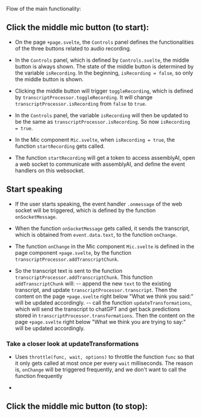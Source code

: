 Flow of the main functionality:

## Click the middle mic button (to start):

- On the page `+page.svelte`, the `Controls` panel defines the functionalities of the three buttons related to audio recording.

- In the `Controls` panel, which is defined by `Controls.svelte`, the middle button is always shown. The state of the middle button is determined by the variable `isRecording`. In the beginning, `isRecording = false`, so only the middle button is shown.

- Clicking the middle button will trigger `toggleRecording`, which is defined by `transcriptProcessor.toggleRecording`. It will change `transcriptProcessor.isRecording` from `false` to `true`.

- In the `Controls` panel, the variable `isRecording` will then be updated to be the same as `transcriptProcessor.isRecording`. So now `isRecording = true`.

- In the Mic component `Mic.svelte`, when `isRecording = true`, the function `startRecording` gets called.

- The function `startRecording` will get a token to access assemblyAI, open a web socket to communicate with assemblyAI, and define the event handlers on this websocket.

## Start speaking

- If the user starts speaking, the event handler `.onmessage` of the web socket will be triggered, which is defined by the function `onSocketMessage`.

- When the function `onSocketMessage` gets called, it sends the transcript, which is obtained from `event.data.text`, to the function `onChange`.

- The function `onChange` in the Mic component `Mic.svelte` is defined in the page component `+page.svelte`, by the function `transcriptProcessor.addTranscriptChunk`.

- So the transcript text is sent to the function `transcriptProcessor.addTranscriptChunk`. This function `addTranscriptChunk` will:
  -- append the new `text` to the existing transcript, and update `transcriptProcessor.transcript`. Then the content on the page `+page.svelte` right below "What we think you said:" will be updated accordingly.
  -- call the function `updateTransformations`, which will send the transcript to chatGPT and get back predictions stored in `transcriptProcessor.transformations`. Then the content on the page `+page.svelte` right below "What we think you are trying to say:" will be updated accordingly.

### Take a closer look at updateTransformations

- Uses `throttle(func, wait, options)` to throttle the function `func` so that it only gets called at most once per every `wait` milliseconds. The reason is, `onChange` will be triggered frequently, and we don't want to call the function frequently

-

## Click the middle mic button (to stop):
